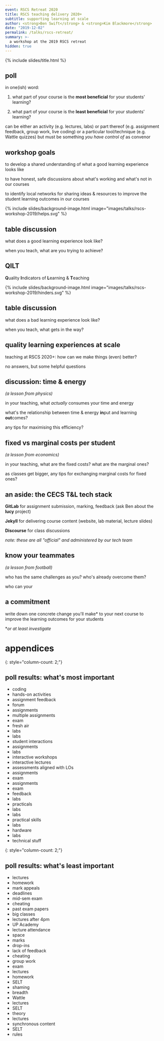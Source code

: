 ```yaml
---
event: RSCS Retreat 2020
title: RSCS teaching delivery 2020+
subtitle: supporting learning at scale
author: <strong>Ben Swift</strong> & <strong>Kim Blackmore</strong>
date: "2019-12-02"
permalink: /talks/rscs-retreat/
summary: >-
  a workshop at the 2019 RSCS retreat
hidden: true
---
```


{% include slides/title.html %}

<!-- Ideas for teaching in the future in respect to technology; modalities; logistics of delivery -->

## poll

in one(ish) word:

1. what part of your course is the **most beneficial** for your students'
   learning?

2. what part of your course is the **least beneficial** for your students'
   learning?

can be either an activity (e.g. lectures, labs) or part thereof (e.g. assignment
feedback, group work, live coding) or a particular tool/technique (e.g. Wattle
quizzes) but must be something _you have control of_ as convenor

## workshop goals

to develop a shared understanding of what a good learning experience looks like

to have honest, safe discussions about what's working and what's not in our courses

to identify local networks for sharing ideas & resources to improve the student
learning outcomes in our courses

{% include slides/background-image.html image="images/talks/rscs-workshop-2019/helps.svg" %}


## table discussion

what does a good learning experience look like?

when you teach, what are you trying to achieve?

## QILT

**Q**uality **I**ndicators of **L**earning & **T**eaching

{% include slides/background-image.html image="images/talks/rscs-workshop-2019/hinders.svg" %}


## table discussion

what does a bad learning experience look like?

when you teach, what gets in the way?

## quality learning experiences at scale

teaching at RSCS 2020+: how can we make things (even) better?

no answers, but some helpful questions

## discussion: time & energy

_(a lesson from physics)_
 
in your teaching, what _actually_ consumes your time and energy

what's the relationship between time & energy **in**put and learning **out**comes?

any tips for maximising this efficiency?

## fixed vs marginal costs per student

_(a lesson from economics)_

in your teaching, what are the fixed costs? what are the marginal ones?

as classes get bigger, any tips for exchanging marginal costs for fixed ones?

## an aside: the CECS T&L tech stack

**GitLab** for assignment submission, marking, feedback (ask Ben about the **lucy**
project)

**Jekyll** for delivering course content (website, lab material, lecture slides)

**Discourse** for class discussions

_note: these are all "official" and administered by our tech team_

## know your teammates

_(a lesson from football)_

who has the same challenges as you? who's already overcome them?

who can your

## a commitment

write down one concrete change you'll make* to your
next course to improve the learning outcomes for your students

*_or at least investigate_

# appendices

{: style="column-count: 2;"}
## poll results: what's most important

- coding
- hands-on activities
- assignment feedback
- forum
- assignments
- multiple assignments
- exam
- fresh air
- labs
- labs
- student interactions
- assignments
- labs
- interactive workshops
- interactive lectures
- assessments aligned with LOs
- assignments
- exam
- assignments
- exam
- feedback
- labs
- practicals
- labs
- labs
- practical skills
- labs
- hardware
- labs
- technical stuff

{: style="column-count: 2;"}
## poll results: what's least important

- lectures
- homework
- mark appeals
- deadlines
- mid-sem exam
- cheating
- past exam papers
- big classes
- lectures after 4pm
- UP Academy
- lecture attendance
- space
- marks
- drop-ins
- lack of feedback
- cheating
- group work
- exam
- lectures
- homework
- SELT
- shaming
- breadth
- Wattle
- lectures
- SELT
- theory
- lectures
- synchronous content
- SELT
- rules
